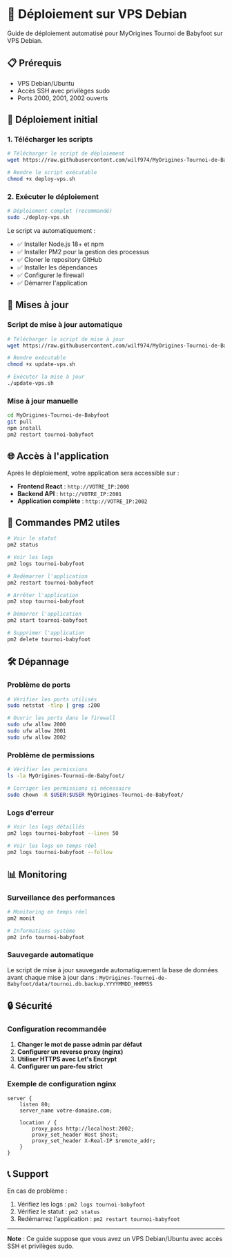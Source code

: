 # 🚀 Déploiement sur VPS Debian

Guide de déploiement automatisé pour MyOrigines Tournoi de Babyfoot sur VPS Debian.

## 📋 Prérequis

- VPS Debian/Ubuntu
- Accès SSH avec privilèges sudo
- Ports 2000, 2001, 2002 ouverts

## 🎯 Déploiement initial

### 1. Télécharger les scripts

```bash
# Télécharger le script de déploiement
wget https://raw.githubusercontent.com/wilf974/MyOrigines-Tournoi-de-Babyfoot/main/deploy-vps.sh

# Rendre le script exécutable
chmod +x deploy-vps.sh
```

### 2. Exécuter le déploiement

```bash
# Déploiement complet (recommandé)
sudo ./deploy-vps.sh
```

Le script va automatiquement :
- ✅ Installer Node.js 18+ et npm
- ✅ Installer PM2 pour la gestion des processus
- ✅ Cloner le repository GitHub
- ✅ Installer les dépendances
- ✅ Configurer le firewall
- ✅ Démarrer l'application

## 🔄 Mises à jour

### Script de mise à jour automatique

```bash
# Télécharger le script de mise à jour
wget https://raw.githubusercontent.com/wilf974/MyOrigines-Tournoi-de-Babyfoot/main/update-vps.sh

# Rendre exécutable
chmod +x update-vps.sh

# Exécuter la mise à jour
./update-vps.sh
```

### Mise à jour manuelle

```bash
cd MyOrigines-Tournoi-de-Babyfoot
git pull
npm install
pm2 restart tournoi-babyfoot
```

## 🌐 Accès à l'application

Après le déploiement, votre application sera accessible sur :

- **Frontend React** : `http://VOTRE_IP:2000`
- **Backend API** : `http://VOTRE_IP:2001`
- **Application complète** : `http://VOTRE_IP:2002`

## 🔧 Commandes PM2 utiles

```bash
# Voir le statut
pm2 status

# Voir les logs
pm2 logs tournoi-babyfoot

# Redémarrer l'application
pm2 restart tournoi-babyfoot

# Arrêter l'application
pm2 stop tournoi-babyfoot

# Démarrer l'application
pm2 start tournoi-babyfoot

# Supprimer l'application
pm2 delete tournoi-babyfoot
```

## 🛠️ Dépannage

### Problème de ports

```bash
# Vérifier les ports utilisés
sudo netstat -tlnp | grep :200

# Ouvrir les ports dans le firewall
sudo ufw allow 2000
sudo ufw allow 2001
sudo ufw allow 2002
```

### Problème de permissions

```bash
# Vérifier les permissions
ls -la MyOrigines-Tournoi-de-Babyfoot/

# Corriger les permissions si nécessaire
sudo chown -R $USER:$USER MyOrigines-Tournoi-de-Babyfoot/
```

### Logs d'erreur

```bash
# Voir les logs détaillés
pm2 logs tournoi-babyfoot --lines 50

# Voir les logs en temps réel
pm2 logs tournoi-babyfoot --follow
```

## 📊 Monitoring

### Surveillance des performances

```bash
# Monitoring en temps réel
pm2 monit

# Informations système
pm2 info tournoi-babyfoot
```

### Sauvegarde automatique

Le script de mise à jour sauvegarde automatiquement la base de données avant chaque mise à jour dans :
`MyOrigines-Tournoi-de-Babyfoot/data/tournoi.db.backup.YYYYMMDD_HHMMSS`

## 🔒 Sécurité

### Configuration recommandée

1. **Changer le mot de passe admin par défaut**
2. **Configurer un reverse proxy (nginx)**
3. **Utiliser HTTPS avec Let's Encrypt**
4. **Configurer un pare-feu strict**

### Exemple de configuration nginx

```nginx
server {
    listen 80;
    server_name votre-domaine.com;
    
    location / {
        proxy_pass http://localhost:2002;
        proxy_set_header Host $host;
        proxy_set_header X-Real-IP $remote_addr;
    }
}
```

## 📞 Support

En cas de problème :

1. Vérifiez les logs : `pm2 logs tournoi-babyfoot`
2. Vérifiez le statut : `pm2 status`
3. Redémarrez l'application : `pm2 restart tournoi-babyfoot`

---

**Note** : Ce guide suppose que vous avez un VPS Debian/Ubuntu avec accès SSH et privilèges sudo.
